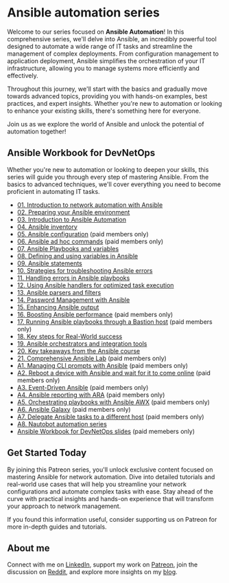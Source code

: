 # Ansible automation series

Welcome to our series focused on **Ansible Automation**! In this comprehensive series, we'll delve into Ansible, an incredibly powerful tool designed to automate a wide range of IT tasks and streamline the management of complex deployments. From configuration management to application deployment, Ansible simplifies the orchestration of your IT infrastructure, allowing you to manage systems more efficiently and effectively.

Throughout this journey, we'll start with the basics and gradually move towards advanced topics, providing you with hands-on examples, best practices, and expert insights. Whether you're new to automation or looking to enhance your existing skills, there's something here for everyone.

Join us as we explore the world of Ansible and unlock the potential of automation together!

## Ansible Workbook for DevNetOps

Whether you're new to automation or looking to deepen your skills, this series will guide you through every step of mastering Ansible. From the basics to advanced techniques, we'll cover everything you need to become proficient in automating IT tasks.

* [01. Introduction to network automation with Ansible](https://www.patreon.com/posts/108909067)
* [02. Preparing your Ansible environment](https://www.patreon.com/posts/108960424)
* [03. Introduction to Ansible Automation](https://www.patreon.com/posts/108961368)
* [04. Ansible inventory](https://www.patreon.com/posts/109014399)
* [05. Ansible configuration](https://www.patreon.com/posts/109398567) (paid members only)
* [06. Ansible ad hoc commands](https://www.patreon.com/posts/109110222) (paid members only)
* [07. Ansible Playbooks and variables](https://www.patreon.com/posts/109844619)
* [08. Defining and using variables in Ansible](https://www.patreon.com/posts/109846061)
* [09. Ansible statements](https://www.patreon.com/posts/111918170)
* [10. Strategies for troubleshooting Ansible errors](https://www.patreon.com/posts/112219183)
* [11. Handling errors in Ansible playbooks](https://www.patreon.com/posts/112423659)
* [12. Using Ansible handlers for optimized task execution](https://www.patreon.com/posts/112431507/)
* [13. Ansible parsers and filters](https://www.patreon.com/posts/112609724)
* [14. Password Management with Ansible](https://www.patreon.com/posts/114699180)
* [15. Enhancing Ansible output](https://www.patreon.com/posts/114700214)
* [16. Boosting Ansible performance](https://www.patreon.com/posts/112734638) (paid members only)
* [17. Running Ansible playbooks through a Bastion host](https://www.patreon.com/posts/112735645) (paid members only)
* [18. Key steps for Real-World success](https://www.patreon.com/posts/113343374)
* [19. Ansible orchestrators and integration tools](https://www.patreon.com/posts/114741859)
* [20. Key takeaways from the Ansible course](https://www.patreon.com/posts/114697261)
* [21. Comprehensive Ansible Lab](https://www.patreon.com/posts/114693719) (paid members only)
* [A1. Managing CLI prompts with Ansible](https://www.patreon.com/posts/123082401) (paid members only)
* [A2. Reboot a device with Ansible and wait for it to come online](https://www.patreon.com/posts/123083385) (paid members only)
* [A3. Event-Driven Ansible](https://www.patreon.com/posts/123986566) (paid members only)
* [A4. Ansible reporting with ARA](https://www.patreon.com/posts/123963177) (paid members only)
* [A5. Orchestrating playbooks with Ansible AWX](https://www.patreon.com/posts/123375703) (paid members only)
* [A6. Ansible Galaxy](https://www.patreon.com/posts/124129133) (paid members only)
* [A7. Delegate Ansible tasks to a different host](https://www.patreon.com/posts/123912656) (paid members only)
* [A8. Nautobot automation series](https://www.patreon.com/posts/nautobot-series-107863147)
* [Ansible Workbook for DevNetOps slides](https://www.patreon.com/posts/114697569) (paid memebers only)

## Get Started Today

By joining this Patreon series, you'll unlock exclusive content focused on mastering Ansible for network automation. Dive into detailed tutorials and real-world use cases that will help you streamline your network configurations and automate complex tasks with ease. Stay ahead of the curve with practical insights and hands-on experience that will transform your approach to network management.

If you found this information useful, consider supporting us on Patreon for more in-depth guides and tutorials.

## About me

Connect with me on [LinkedIn](http://linkedin.com/in/adainese/), support my work on [Patreon](https://www.patreon.com/c/adainese), join the discussion on [Reddit](https://www.reddit.com/user/a_dainese/), and explore more insights on my [blog](https://www.adainese.it).
